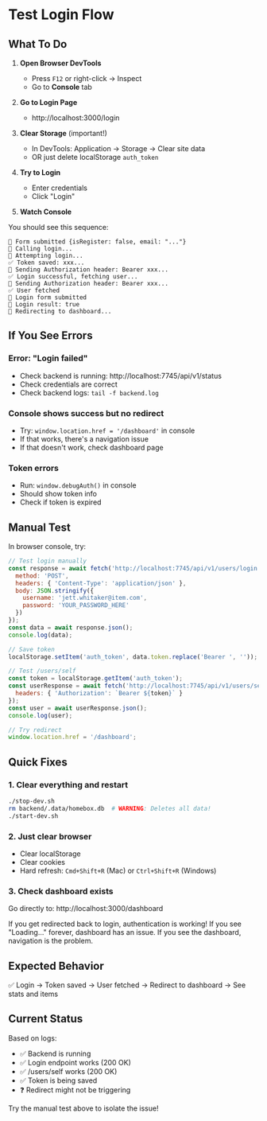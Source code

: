 # Test Login Flow

## What To Do

1. **Open Browser DevTools** 
   - Press `F12` or right-click → Inspect
   - Go to **Console** tab

2. **Go to Login Page**
   - http://localhost:3000/login

3. **Clear Storage** (important!)
   - In DevTools: Application → Storage → Clear site data
   - OR just delete localStorage `auth_token`

4. **Try to Login**
   - Enter credentials
   - Click "Login"

5. **Watch Console**

You should see this sequence:
```
🎯 Form submitted {isRegister: false, email: "..."}
📝 Calling login...
🔐 Attempting login...
✅ Token saved: xxx...
🔐 Sending Authorization header: Bearer xxx...
✅ Login successful, fetching user...
🔐 Sending Authorization header: Bearer xxx...
✅ User fetched
📝 Login form submitted
📝 Login result: true
🚀 Redirecting to dashboard...
```

## If You See Errors

### Error: "Login failed"
- Check backend is running: http://localhost:7745/api/v1/status
- Check credentials are correct
- Check backend logs: `tail -f backend.log`

### Console shows success but no redirect
- Try: `window.location.href = '/dashboard'` in console
- If that works, there's a navigation issue
- If that doesn't work, check dashboard page

### Token errors
- Run: `window.debugAuth()` in console
- Should show token info
- Check if token is expired

## Manual Test

In browser console, try:
```javascript
// Test login manually
const response = await fetch('http://localhost:7745/api/v1/users/login', {
  method: 'POST',
  headers: { 'Content-Type': 'application/json' },
  body: JSON.stringify({
    username: 'jett.whitaker@item.com',
    password: 'YOUR_PASSWORD_HERE'
  })
});
const data = await response.json();
console.log(data);

// Save token
localStorage.setItem('auth_token', data.token.replace('Bearer ', ''));

// Test /users/self
const token = localStorage.getItem('auth_token');
const userResponse = await fetch('http://localhost:7745/api/v1/users/self', {
  headers: { 'Authorization': `Bearer ${token}` }
});
const user = await userResponse.json();
console.log(user);

// Try redirect
window.location.href = '/dashboard';
```

## Quick Fixes

### 1. Clear everything and restart
```bash
./stop-dev.sh
rm backend/.data/homebox.db  # WARNING: Deletes all data!
./start-dev.sh
```

### 2. Just clear browser
- Clear localStorage
- Clear cookies
- Hard refresh: `Cmd+Shift+R` (Mac) or `Ctrl+Shift+R` (Windows)

### 3. Check dashboard exists
Go directly to: http://localhost:3000/dashboard

If you get redirected back to login, authentication is working!
If you see "Loading..." forever, dashboard has an issue.
If you see the dashboard, navigation is the problem.

## Expected Behavior

✅ Login → Token saved → User fetched → Redirect to dashboard → See stats and items

## Current Status

Based on logs:
- ✅ Backend is running
- ✅ Login endpoint works (200 OK)
- ✅ /users/self works (200 OK)
- ✅ Token is being saved
- ❓ Redirect might not be triggering

Try the manual test above to isolate the issue!

